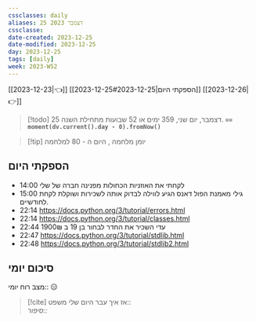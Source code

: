 ```yaml
---
cssclasses: daily
aliases: 25 דצמבר 2023
cssclasse: 
date-created: 2023-12-25
date-modified: 2023-12-25
day: 2023-12-25
tags: [daily]
week: 2023-W52
---
```


[[2023-12-23|👈]] [[2023-12-25#הספקתי היום|2023-12-25]] [[2023-12-26|👉]]

> [!todo]  25 דצמבר, יום שני, 359 ימים או 52 שבועות מתחילת השנה. **`== moment(dv.current().day - 0).fromNow()`**

> [!tip]  יומן מלחמה , היום ה - 80 למלחמה

## הספקתי היום

- 14:00 לקחתי את האוזניות הכחולות מפנינה חברה של שלי
- 15:00 גילי מאמנת הפול דאנס הגיע לווילה לבדוק אותה לשכירות ושוקלת לקחת לחודשיים.
- 22:14 https://docs.python.org/3/tutorial/errors.html
- 22:14 https://docs.python.org/3/tutorial/classes.html
- 22:44 עדי השכיר את החדר לבחור בן 19 ב 1900₪ 
- 22:47 https://docs.python.org/3/tutorial/stdlib.html 
- 22:48 https://docs.python.org/3/tutorial/stdlib2.html 

## סיכום יומי

מצב רוח יומי:: 😑

> [!cite] אז איך עבר היום שלי
משפט::  
*סיפור::*






